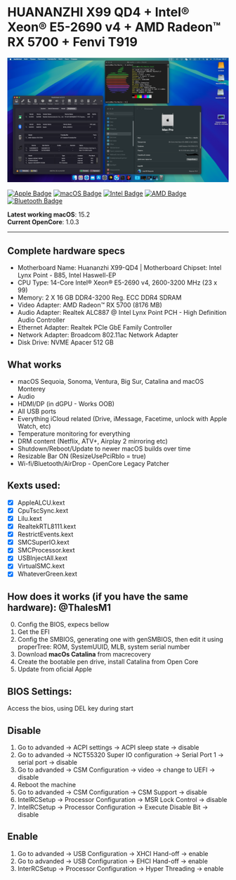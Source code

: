 # HUANANZHI X99 QD4 + Intel® Xeon® E5-2690 v4 + AMD Radeon™ RX 5700 + Fenvi T919


<div align="center">
<img src="./Images/1.png">
</div>

[![Apple Badge](https://img.shields.io/badge/Apple-000?logo=apple&logoColor=fff&style=flat)](https://www.apple.com/)
[![macOS Badge](https://img.shields.io/badge/macOS-000?logo=macos&logoColor=fff&style=flat)](https://www.apple.com/macos/ventura/)
[![Intel Badge](https://img.shields.io/badge/Intel-0071C5?logo=intel&logoColor=fff&style=flat)](https://www.intel.com.br/content/www/br/pt/products/sku/81709/intel-xeon-processor-e52670-v3-30m-cache-2-30-ghz/specifications.html)
[![AMD Badge](https://img.shields.io/badge/AMD-ED1C24?logo=amd&logoColor=fff&style=flat)](https://www.amd.com/pt/graphics/amd-radeon-rx-6600-series)
[![Bluetooth Badge](https://img.shields.io/badge/Bluetooth-0082FC?logo=bluetooth&logoColor=fff&style=flat)](https://fenvi.com/product_detail_16.html)

**Latest working macOS**: 15.2
<br>
**Current OpenCore**: 1.0.3

---

## Complete hardware specs

- Motherboard Name:	Huananzhi X99-QD4 | Motherboard Chipset:	Intel Lynx Point - B85, Intel Haswell-EP
- CPU Type: 14-Core Intel® Xeon® E5-2690 v4, 2600-3200 MHz (23 x 99)
- Memory: 2 X 16 GB DDR4-3200 Reg. ECC DDR4 SDRAM
- Video Adapter: AMD Radeon™ RX 5700  (8176 MB)
- Audio Adapter: Realtek ALC887 @ Intel Lynx Point PCH - High Definition Audio Controller
- Ethernet Adapter: Realtek PCIe GbE Family Controller
- Network Adapter: Broadcom 802.11ac Network Adapter
- Disk Drive: NVME Apacer 512 GB

## What works

- macOS Sequoia, Sonoma, Ventura, Big Sur, Catalina and macOS Monterey
- Audio
- HDMI/DP (in dGPU - Works OOB)
- All USB ports
- Everything iCloud related (Drive, iMessage, Facetime, unlock with Apple Watch, etc)
- Temperature monitoring for everything
- DRM content (Netflix, ATV+, Airplay 2 mirroring etc)
- Shutdown/Reboot/Update to newer macOS builds over time
- Resizable Bar ON (ResizeUsePciRbIo = true)
- Wi-fi/Bluetooth/AirDrop - OpenCore Legacy Patcher

## Kexts used:

- [x] AppleALCU.kext
- [x] CpuTscSync.kext
- [x] Lilu.kext
- [x] RealtekRTL8111.kext
- [x] RestrictEvents.kext
- [x] SMCSuperIO.kext
- [x] SMCProcessor.kext
- [x] USBInjectAll.kext
- [x] VirtualSMC.kext
- [x] WhateverGreen.kext

## How does it works (if you have the same hardware): @ThalesM1
  0. Config the BIOS, expecs bellow
  1. Get the EFI
  2. Config the SMBIOS, generating one with genSMBIOS, then edit it using properTree: ROM, SystemUUID, MLB, system serial number
  3. Download **macOs Catalina** from macrecovery
  4. Create the bootable pen drive, install Catalina from Open Core
  5. Update from oficial Apple


## BIOS Settings:
Access the bios, using DEL key during start
## Disable
  1. Go to advanded -> ACPI settings -> ACPI sleep state -> disable
  2. Go to advanded -> NCT55320 Super IO configuration -> Serial Port 1 -> serial port -> disable
  3. Go to advanded -> CSM Configuration -> video -> change to UEFI -> disable
  4. Reboot the machine
  5. Go to advanded -> CSM Configuration -> CSM Support -> disable
  6. IntelRCSetup -> Processor Configuration -> MSR Lock Control -> disable
  7. IntelRCSetup -> Processor Configuration -> Execute Disable Bit -> disable

 ## Enable
 1. Go to advanded -> USB Configuration -> XHCI Hand-off -> enable
 2. Go to advanded -> USB Configuration -> EHCI Hand-off -> enable
 3. InterRCSetup -> Processor Configuration -> Hyper Threading -> enable

